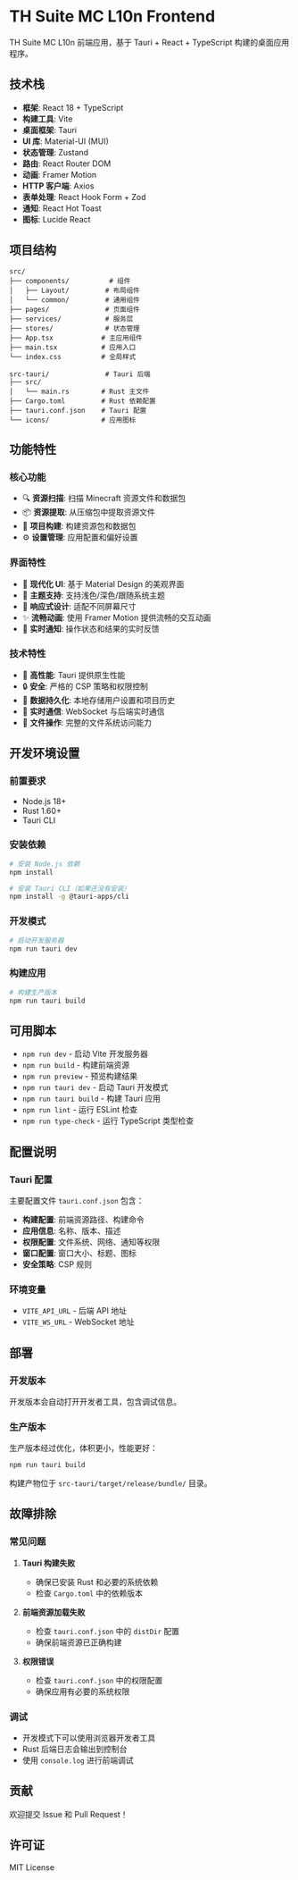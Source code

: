 ﻿# TH Suite MC L10n Frontend

TH Suite MC L10n 前端应用，基于 Tauri + React + TypeScript 构建的桌面应用程序。

## 技术栈

- **框架**: React 18 + TypeScript
- **构建工具**: Vite
- **桌面框架**: Tauri
- **UI 库**: Material-UI (MUI)
- **状态管理**: Zustand
- **路由**: React Router DOM
- **动画**: Framer Motion
- **HTTP 客户端**: Axios
- **表单处理**: React Hook Form + Zod
- **通知**: React Hot Toast
- **图标**: Lucide React

## 项目结构

```
src/
├── components/          # 组件
│   ├── Layout/         # 布局组件
│   └── common/         # 通用组件
├── pages/              # 页面组件
├── services/           # 服务层
├── stores/             # 状态管理
├── App.tsx            # 主应用组件
├── main.tsx           # 应用入口
└── index.css          # 全局样式

src-tauri/              # Tauri 后端
├── src/
│   └── main.rs        # Rust 主文件
├── Cargo.toml         # Rust 依赖配置
├── tauri.conf.json    # Tauri 配置
└── icons/             # 应用图标
```

## 功能特性

### 核心功能
- 🔍 **资源扫描**: 扫描 Minecraft 资源文件和数据包
- 📦 **资源提取**: 从压缩包中提取资源文件
- 🔨 **项目构建**: 构建资源包和数据包
- ⚙️ **设置管理**: 应用配置和偏好设置

### 界面特性
- 🎨 **现代化 UI**: 基于 Material Design 的美观界面
- 🌙 **主题支持**: 支持浅色/深色/跟随系统主题
- 📱 **响应式设计**: 适配不同屏幕尺寸
- ✨ **流畅动画**: 使用 Framer Motion 提供流畅的交互动画
- 🔔 **实时通知**: 操作状态和结果的实时反馈

### 技术特性
- 🚀 **高性能**: Tauri 提供原生性能
- 🔒 **安全**: 严格的 CSP 策略和权限控制
- 💾 **数据持久化**: 本地存储用户设置和项目历史
- 🔄 **实时通信**: WebSocket 与后端实时通信
- 📁 **文件操作**: 完整的文件系统访问能力

## 开发环境设置

### 前置要求

- Node.js 18+
- Rust 1.60+
- Tauri CLI

### 安装依赖

```bash
# 安装 Node.js 依赖
npm install

# 安装 Tauri CLI（如果还没有安装）
npm install -g @tauri-apps/cli
```

### 开发模式

```bash
# 启动开发服务器
npm run tauri dev
```

### 构建应用

```bash
# 构建生产版本
npm run tauri build
```

## 可用脚本

- `npm run dev` - 启动 Vite 开发服务器
- `npm run build` - 构建前端资源
- `npm run preview` - 预览构建结果
- `npm run tauri dev` - 启动 Tauri 开发模式
- `npm run tauri build` - 构建 Tauri 应用
- `npm run lint` - 运行 ESLint 检查
- `npm run type-check` - 运行 TypeScript 类型检查

## 配置说明

### Tauri 配置

主要配置文件 `tauri.conf.json` 包含：

- **构建配置**: 前端资源路径、构建命令
- **应用信息**: 名称、版本、描述
- **权限配置**: 文件系统、网络、通知等权限
- **窗口配置**: 窗口大小、标题、图标
- **安全策略**: CSP 规则

### 环境变量

- `VITE_API_URL` - 后端 API 地址
- `VITE_WS_URL` - WebSocket 地址

## 部署

### 开发版本

开发版本会自动打开开发者工具，包含调试信息。

### 生产版本

生产版本经过优化，体积更小，性能更好：

```bash
npm run tauri build
```

构建产物位于 `src-tauri/target/release/bundle/` 目录。

## 故障排除

### 常见问题

1. **Tauri 构建失败**
   - 确保已安装 Rust 和必要的系统依赖
   - 检查 `Cargo.toml` 中的依赖版本

2. **前端资源加载失败**
   - 检查 `tauri.conf.json` 中的 `distDir` 配置
   - 确保前端资源已正确构建

3. **权限错误**
   - 检查 `tauri.conf.json` 中的权限配置
   - 确保应用有必要的系统权限

### 调试

- 开发模式下可以使用浏览器开发者工具
- Rust 后端日志会输出到控制台
- 使用 `console.log` 进行前端调试

## 贡献

欢迎提交 Issue 和 Pull Request！

## 许可证

MIT License
